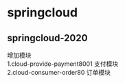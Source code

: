 # springcloud

## springcloud-2020
增加模块  
1.cloud-provide-payment8001 支付模块  
2.cloud-consumer-order80 订单模块

